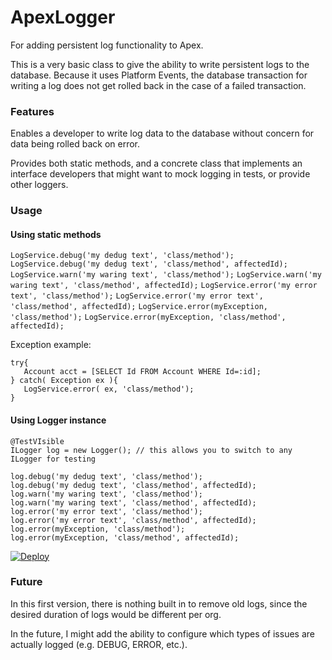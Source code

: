 # ApexLogger
For adding persistent log functionality to Apex.

This is a very basic class to give the ability to write persistent logs to the 
database. Because it uses Platform Events, the database transaction for writing a 
log does not get rolled back in the case of a failed transaction.

### Features

Enables a developer to write log data to the database without concern for data
being rolled back on error.

Provides both static methods, and a concrete class that implements an interface 
developers that might want to mock logging in tests, or provide other loggers.

### Usage
#### Using static methods
`LogService.debug('my dedug text', 'class/method');` 
`LogService.debug('my dedug text', 'class/method', affectedId);` 
`LogService.warn('my waring text', 'class/method');` 
`LogService.warn('my waring text', 'class/method', affectedId);` 
`LogService.error('my error text', 'class/method');`
`LogService.error('my error text', 'class/method', affectedId);` 
`LogService.error(myException, 'class/method');` 
`LogService.error(myException, 'class/method', affectedId);` 

Exception example:

    try{
       Account acct = [SELECT Id FROM Account WHERE Id=:id];
    } catch( Exception ex ){
       LogService.error( ex, 'class/method');
    }

#### Using Logger instance
    @TestVIsible
    ILogger log = new Logger(); // this allows you to switch to any ILogger for testing
    
    log.debug('my dedug text', 'class/method');  
    log.debug('my dedug text', 'class/method', affectedId);
    log.warn('my waring text', 'class/method');
    log.warn('my waring text', 'class/method', affectedId);
    log.error('my error text', 'class/method');
    log.error('my error text', 'class/method', affectedId);
    log.error(myException, 'class/method');
    log.error(myException, 'class/method', affectedId);

[![Deploy](https://raw.githubusercontent.com/afawcett/githubsfdeploy/master/src/main/webapp/resources/img/deploy.png)](ttps://githubsfdeploy.herokuapp.com/app/githubdeploy/mlockett/ApexLogger)

### Future  
In this first version, there is nothing built in to remove old logs, since 
the desired duration of logs would be different per org.

In the future, I might add the ability to configure which types of issues 
are actually logged (e.g. DEBUG, ERROR, etc.).
